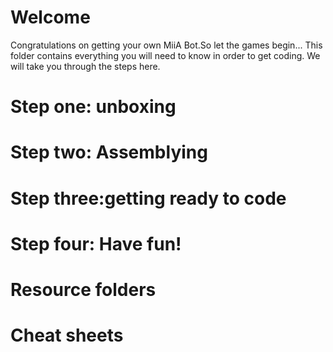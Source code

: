 # Welcome
Congratulations on getting your own MiiA Bot.So let the games begin...
This folder contains everything you will need to know in order to get coding. We will take you through the steps here.
# Step one: unboxing
# Step two: Assemblying
# Step three:getting ready to code
# Step four: Have fun!
# Resource folders
# Cheat sheets

